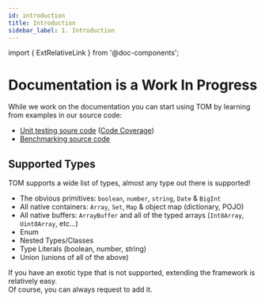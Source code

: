 ```yaml
---
id: introduction
title: Introduction
sidebar_label: 1. Introduction
---
```

import { ExtRelativeLink } from '@doc-components';

# Documentation is a Work In Progress

While we work on the documentation you can start using TOM by learning from examples in our source code:  

- <a href="https://github.com/pebula/node/tree/main/libs/tom/tests" target="_blank">Unit testing soure code</a> (<a href="https://coveralls.io/github/pebula/node" target="_blank">Code Coverage</a>)
- <a href="https://github.com/pebula/node/tree/main/libs/tom/benchmarks" target="_blank">Benchmarking source code</a>


## Supported Types

TOM supports a wide list of types, almost any type out there is supported!

- The obvious primitives: `boolean`, `number`, `string`, `Date` & `BigInt`
- All native containers: `Array`, `Set`, `Map` & object map (dictionary, POJO)
- All native buffers: `ArrayBuffer` and all of the typed arrays (`Int8Array`, `Uint8Array`, etc...)
- Enum
- Nested Types/Classes
- Type Literals (boolean, number, string)
- Union (unions of all of the above)

If you have an exotic type that is not supported, extending the framework is relatively easy.  
Of course, you can always request to add it.
